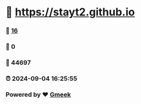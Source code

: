 #   :link: https://stayt2.github.io 
### :page_facing_up: [16](https://stayt2.github.io/tag.html) 
### :speech_balloon: 0 
### :hibiscus: 44697 
### :alarm_clock: 2024-09-04 16:25:55 
### Powered by :heart: [Gmeek](https://github.com/Meekdai/Gmeek)
